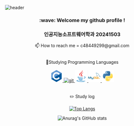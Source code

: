 ![header](https://capsule-render.vercel.app/api?type=Waving!&color=1A1F36&height=200&section=header&text=csb0597&fontColor=E0E6ED&fontSize=60&animation=fadeIn&fontAlignY=55&fontAlign=80)
<h3 align="center">:wave: Welcome my github profile !</h3>
<h3 align="center">인공지능소프트웨어학과 20241503</h3>
<div align="center">
📫 How to reach me = c48449299@gmail.com
  
<br/>
<br/>

📖Studying Programming Languages
<br/>
<br/>
<a href="https://www.cprogramming.com/" target="_blank" rel="noreferrer"> <img src="https://raw.githubusercontent.com/devicons/devicon/master/icons/c/c-original.svg" alt="c" width="40" height="40"/> </a> <a href="https://git-scm.com/" target="_blank" rel="noreferrer"> <img src="https://www.vectorlogo.zone/logos/git-scm/git-scm-icon.svg" alt="git" width="40" height="40"/> </a> <a href="https://www.java.com" target="_blank" rel="noreferrer"> <img src="https://raw.githubusercontent.com/devicons/devicon/master/icons/java/java-original.svg" alt="java" width="40" height="40"/> </a> <a href="https://www.mysql.com/" target="_blank" rel="noreferrer"> <img src="https://raw.githubusercontent.com/devicons/devicon/master/icons/mysql/mysql-original-wordmark.svg" alt="mysql" width="40" height="40"/> </a> <a href="https://www.python.org" target="_blank" rel="noreferrer"> <img src="https://raw.githubusercontent.com/devicons/devicon/master/icons/python/python-original.svg" alt="python" width="40" height="40"/> </a> 
<br/>
<br/>
<br/>
:pencil2: Study log
<br/>
<br/>
[![Top Langs](https://github-readme-stats.vercel.app/api/top-langs/?username=csb0597&layout=compact&)](https://github.com/anuraghazra/github-readme-stats)

![Anurag's GitHub stats](https://github-readme-stats.vercel.app/api?username=csb0597&show_icons=true&theme=transparent)
</div>
